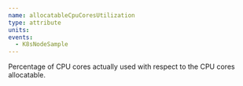 ```yaml
---
name: allocatableCpuCoresUtilization
type: attribute
units:
events:
  - K8sNodeSample
---
```


Percentage of CPU cores actually used with respect to the CPU cores allocatable.

